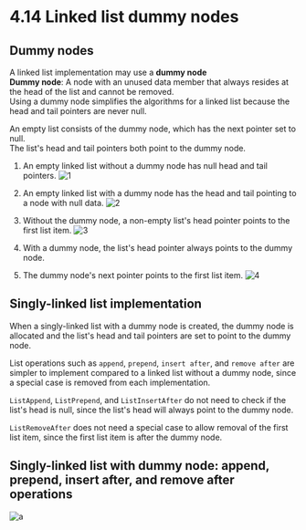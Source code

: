 # 4.14 Linked list dummy nodes

## Dummy nodes
A linked list implementation may use a **dummy node**   
**Dummy node**: A node with an unused data member that always resides at the head of the list and cannot be removed.   
Using a dummy node simplifies the algorithms for a linked list because the head and tail pointers are never null.   

An empty list consists of the dummy node, which has the next pointer set to null.   
The list's head and tail pointers both point to the dummy node.

1. An empty linked list without a dummy node has null head and tail pointers.
![1](https://github.com/ijaejun1025/CIS223-Algorithms/assets/154036705/13f4214b-7d33-4b2f-9076-8098d27afedd)

2. An empty linked list with a dummy node has the head and tail pointing to a node with null data.
![2](https://github.com/ijaejun1025/CIS223-Algorithms/assets/154036705/d278e984-26ec-4e59-bf61-058ee90ac1f9)

3. Without the dummy node, a non-empty list's head pointer points to the first list item.
![3](https://github.com/ijaejun1025/CIS223-Algorithms/assets/154036705/a6981c52-c84d-4126-8155-cd5ea80def62)

4. With a dummy node, the list's head pointer always points to the dummy node.
5. The dummy node's next pointer points to the first list item.
![4](https://github.com/ijaejun1025/CIS223-Algorithms/assets/154036705/295f987b-8ed2-4f15-868c-f7f86aac2b5a)

## Singly-linked list implementation
When a singly-linked list with a dummy node is created, the dummy node is allocated and the list's head and tail pointers are set to point to the dummy node.   

List operations such as ``append``, ``prepend``, ``insert after``, and ``remove after`` are simpler to implement compared to a linked list without a dummy node, since a special case is removed from each implementation.    

``ListAppend``, ``ListPrepend``, and ``ListInsertAfter`` do not need to check if the list's head is null, since the list's head will always point to the dummy node.   

``ListRemoveAfter`` does not need a special case to allow removal of the first list item, since the first list item is after the dummy node.   

## Singly-linked list with dummy node: append, prepend, insert after, and remove after operations
![a](https://github.com/ijaejun1025/CIS223-Algorithms/assets/154036705/78d95749-4eb1-43b3-be80-e1ac8d56c80d)

